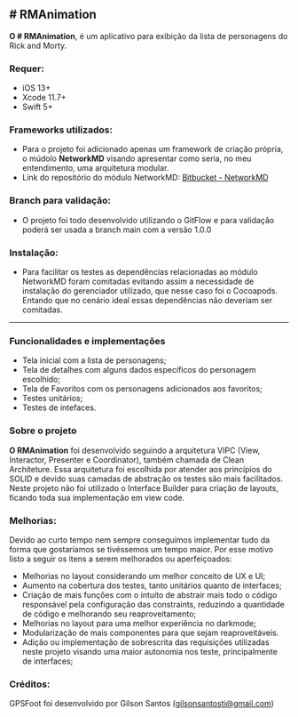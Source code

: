 ## # RMAnimation

**O # RMAnimation**, é um aplicativo para exibição da lista de personagens do Rick and Morty.

### Requer:
- iOS 13+
- Xcode 11.7+
- Swift 5+

### Frameworks utilizados:
- Para o projeto foi adicionado apenas um framework de criação própria, o múdolo **NetworkMD** visando apresentar como seria, no meu entendimento, uma arquitetura modular.
- Link do repositório do módulo NetworkMD: [Bitbucket - NetworkMD](https://bitbucket.org/gilsonsantosti/networkmd/src/master/)

### Branch para validação:

- O projeto foi todo desenvolvido utilizando o GitFlow e para validação poderá ser usada a branch main com a versão 1.0.0

### Instalação:

- Para facilitar os testes as dependências relacionadas ao módulo NetworkMD foram comitadas evitando assim a necessidade de instalação do gerenciador utilizado, que nesse caso foi o Cocoapods. Entando que no cenário ideal essas dependências não deveriam ser comitadas.

---

### Funcionalidades e implementações
- Tela inicial com a lista de personagens;
- Tela de detalhes com alguns dados específicos do personagem escolhido;
- Tela de Favoritos com os personagens adicionados aos favoritos;
- Testes unitários;
- Testes de intefaces.

### Sobre o projeto

**O RMAnimation** foi desenvolvido seguindo a arquitetura VIPC (View, Interactor, Presenter e Coordinator), também chamada de Clean Architeture. Essa arquitetura foi escolhida por atender aos princípios do SOLID e devido suas camadas de abstração os testes são mais facilitados.
Neste projeto não foi utilizado o Interface Builder para criação de layouts, ficando toda sua implementação em view code.

### Melhorias:

Devido ao curto tempo nem sempre conseguimos implementar tudo da forma que gostaríamos se tivéssemos um tempo maior. Por esse motivo listo a seguir os itens a serem melhorados ou aperfeiçoados:

- Melhorias no layout considerando um melhor conceito de UX e UI;
- Aumento na cobertura dos testes, tanto unitários quanto de interfaces;
- Criação de mais funções com o intuíto de abstrair mais todo o código responsável pela configuração das constraints, reduzindo a quantidade de código e melhorando seu reaproveitamento;
- Melhorias no layout para uma melhor experiência no darkmode;
- Modularização de mais componentes para que sejam reaproveitáveis.
- Adição ou implementação de sobrescrita das requisições utilizadas neste projeto visando uma maior autonomia nos teste, principalmente de interfaces;

### Créditos:

GPSFoot foi desenvolvido por Gilson Santos (gilsonsantosti@gmail.com)
